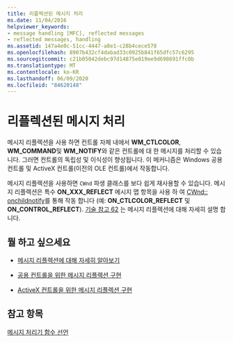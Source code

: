 ```yaml
---
title: 리플렉션된 메시지 처리
ms.date: 11/04/2016
helpviewer_keywords:
- message handling [MFC], reflected messages
- reflected messages, handling
ms.assetid: 147a4e0c-51cc-4447-a8e1-c28b4cece578
ms.openlocfilehash: 8907b432cf4dabad33c0925b841f65dfc57c6295
ms.sourcegitcommit: c21b05042debc97d14875e019ee9d698691ffc0b
ms.translationtype: MT
ms.contentlocale: ko-KR
ms.lasthandoff: 06/09/2020
ms.locfileid: "84620148"
---
```

# <a name="handling-reflected-messages"></a>리플렉션된 메시지 처리

메시지 리플렉션을 사용 하면 컨트롤 자체 내에서 **WM_CTLCOLOR**, **WM_COMMAND**및 **WM_NOTIFY**와 같은 컨트롤에 대 한 메시지를 처리할 수 있습니다. 그러면 컨트롤의 독립성 및 이식성이 향상됩니다. 이 메커니즘은 Windows 공용 컨트롤 및 ActiveX 컨트롤(이전의 OLE 컨트롤)에서 작동합니다.

메시지 리플렉션을 사용하면 `CWnd` 파생 클래스를 보다 쉽게 재사용할 수 있습니다. 메시지 리플렉션은 특수 **ON_XXX_REFLECT** 메시지 맵 항목을 사용 하 여 [CWnd:: onchildnotify](reference/cwnd-class.md#onchildnotify)를 통해 작동 합니다 (예: **ON_CTLCOLOR_REFLECT** 및 **ON_CONTROL_REFLECT**). [기술 참고 62](tn062-message-reflection-for-windows-controls.md) 는 메시지 리플렉션에 대해 자세히 설명 합니다.

## <a name="what-do-you-want-to-do"></a>뭘 하고 싶으세요

- [메시지 리플렉션에 대해 자세히 알아보기](tn062-message-reflection-for-windows-controls.md)

- [공용 컨트롤을 위한 메시지 리플렉션 구현](tn062-message-reflection-for-windows-controls.md)

- [ActiveX 컨트롤을 위한 메시지 리플렉션 구현](mfc-activex-controls-subclassing-a-windows-control.md)

## <a name="see-also"></a>참고 항목

[메시지 처리기 함수 선언](declaring-message-handler-functions.md)
